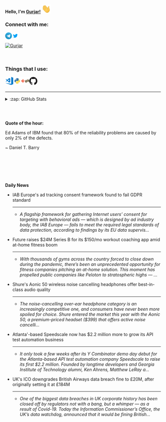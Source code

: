 #### Hello, I'm [Gurjar!](https://GurjarKing.github.io) <img src="https://raw.githubusercontent.com/ABSphreak/ABSphreak/master/gifs/Hi.gif" width="30px"></h2>


### Connect with me:

[<img align="left" alt="Gurjar | Telegram" width="22px" src="https://raw.githubusercontent.com/github/explore/80688e429a7d4ef2fca1e82350fe8e3517d3494d/topics/telegram/telegram.png" />][Telegram]
[<img align="left" alt="Gurjar | Twitter" width="22px" src="https://raw.githubusercontent.com/github/explore/80688e429a7d4ef2fca1e82350fe8e3517d3494d/topics/twitter/twitter.png" />][Twitter]
<br >
<br >
<a href="https://github.com/GurjarKing"><img src="https://komarev.com/ghpvc/?username=GurjarKing" alt="Gurjar" /></a> <br />
<br />
<br />
<!-- <br >

![](https://visitor-badge.glitch.me/badge?page_id=GurjarKing)

<br /> -->

### Things that I use:

[<img align="left" alt="Visual Studio Code" width="26px" src="https://raw.githubusercontent.com/github/explore/80688e429a7d4ef2fca1e82350fe8e3517d3494d/topics/visual-studio-code/visual-studio-code.png" />][VSCode]
[<img align="left" alt="Python" width="26px" src="https://raw.githubusercontent.com/github/explore/80688e429a7d4ef2fca1e82350fe8e3517d3494d/topics/python/python.png" />][Python]
[<img align="left" alt="Git" width="26px" src="https://raw.githubusercontent.com/github/explore/80688e429a7d4ef2fca1e82350fe8e3517d3494d/topics/git/git.png" />][Git]
[<img align="left" alt="GitHub" width="26px" src="https://raw.githubusercontent.com/github/explore/78df643247d429f6cc873026c0622819ad797942/topics/github/github.png" />][Github]

<br />
<br />

---
<details>
  <summary>:zap: GitHub Stats</summary>

<img align="left" alt="Gurjar's Github Stats" src="https://github-readme-stats.vercel.app/api?username=GurjarKing&show_icons=true&hide_border=true&count_private=true&include_all_commit=true&theme=algolia" />

</details>

<!-- ### 🔔 My latest tweet
<a href="https://twitter.com/Gurjar_King43" target="_blank">
	<img src="https://github.com/GurjarKing/GurjarKing/raw/master/tweet.png" width="70%" align="center" alt="Click to view on Twitter" title="My latest tweet, as an image"/>
</a> -->
<br>

<pre>

</pre>

**Quote of the hour:**

Ed Adams of IBM found that 80% of the reliability problems are caused by only 2% of the defects.

~ Daniel T. Barry
<pre>

</pre>
<br>
<pre>


</pre>
<strong>Daily News</strong>
  
  - IAB Europe's ad tracking consent framework found to fail GDPR standard
     <hr/>
     
      - *A flagship framework for gathering Internet users’ consent for targeting with behavioral ads — which is designed by ad industry body, the IAB Europe — fails to meet the required legal standards of data protection, according to findings by its EU data supervis…*
     
  - Future raises $24M Series B for its $150/mo workout coaching app amid at-home fitness boom
      <hr/>
      
      - *With thousands of gyms across the country forced to close down during the pandemic, there’s been an unprecedented opportunity for fitness companies pitching an at-home solution. This moment has propelled public companies like Peloton to stratospheric highs — …*
      
  - Shure's Aonic 50 wireless noise cancelling headphones offer best-in-class audio quality
      <hr/>
      
      - *The noise-cancelling over-ear headphone category is an increasingly competitive one, and consumers have never been more spoiled for choice. Shure entered the market this year with the Aonic 50, a premium-priced headset ($399) that offers active noise cancelli…*
      
  - Atlanta'-based Speedscale now has $2.2 million more to grow its API test automation business
      <hr/>
      
      - *It only took a few weeks after its Y Combinator demo day debut for the Atlanta-based API test automation company Speedscale to raise its first $2.2 million. Founded by longtime developers and Georgia Institute of Technology alumni, Ken Ahrens, Matthew LeRay a…*
       
  - UK's ICO downgrades British Airways data breach fine to £20M, after originally setting it at £184M
      <hr/>
       
       - *One of the biggest data breaches in UK corporate history has been closed off by regulators not with a bang, but a whimper — as a result of Covid-19. Today the Information Commissioner’s Office, the UK’s data watchdog, announced that it would be fining British…*
      

<br />

[VSCode]: https://code.visualstudio.com/
[Python]: https://www.python.org/
[Git]: https://git-scm.com/
[Github]: https://github.com/
[Telegram]: https://t.me/Gurjar_King/
[Twitter]: https://twitter.com/Gurjar_King43/
